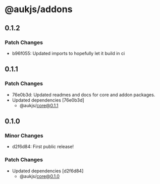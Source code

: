 # @aukjs/addons

## 0.1.2

### Patch Changes

- b96f055: Updated imports to hopefully let it build in ci

## 0.1.1

### Patch Changes

- 76e0b3d: Updated readmes and docs for core and addon packages.
- Updated dependencies [76e0b3d]
  - @aukjs/core@0.1.1

## 0.1.0

### Minor Changes

- d2f6d84: First public release!

### Patch Changes

- Updated dependencies [d2f6d84]
  - @aukjs/core@0.1.0
